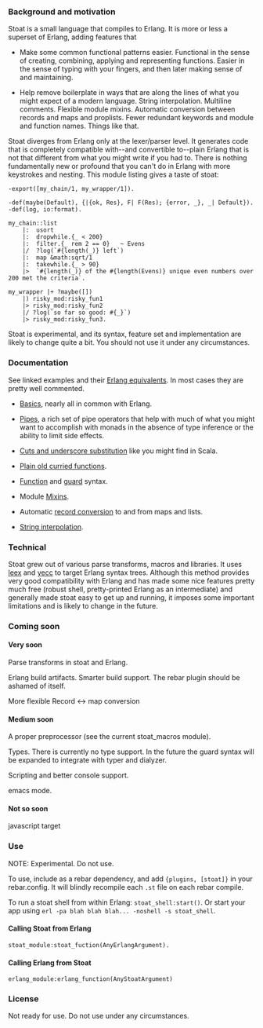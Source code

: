 
### Background and motivation

Stoat is a small language that compiles to Erlang. It is more or less a superset of Erlang, adding features that 

 - Make some common functional patterns easier. Functional in the sense of creating, combining, applying and representing functions. Easier in the sense of typing with your fingers, and then later making sense of and maintaining.  
	
 - Help remove boilerplate in ways that are along the lines of what you might expect of a modern language. String interpolation. Multiline comments. Flexible module mixins. Automatic conversion between records and maps and proplists. Fewer redundant keywords and module and function names. Things like that.

Stoat diverges from Erlang only at the lexer/parser level. It generates code that is completely compatible with--and convertible to--plain Erlang that is not that different from what you might write if you had to. There is nothing fundamentally new or profound that you can't do in Erlang with more keystrokes and nesting. This module listing gives a taste of stoat:
	
	-export([my_chain/1, my_wrapper/1]).
	
	-def(maybe(Default), {|{ok, Res}, F| F(Res); {error, _}, _| Default}).
	-def(log, io:format).

	my_chain::list
		|:  usort
		|:  dropwhile.{_ < 200}
		|:  filter.{_ rem 2 == 0} 	~ Evens
		|/  ?log(`#{length(_)} left`)
		|: 	map &math:sqrt/1
		|:  takewhile.{_ > 90}
		|>  `#{length(_)} of the #{length(Evens)} unique even numbers over 200 met the criteria`.
	
	my_wrapper |+ ?maybe([])
		|) risky_mod:risky_fun1
		|> risky_mod:risky_fun2
		|/ ?log(`so far so good: #{_}`)
		|> risky_mod:risky_fun3.
		
		
Stoat is experimental, and its syntax, feature set and implementation are likely to change quite a bit. You should not use it under any circumstances.


### Documentation

See linked examples and their [Erlang equivalents](examples/erlang). In most cases they are pretty well commented.

 - [Basics](examples/stoat/basic.st), nearly all in common with Erlang.

 - [Pipes](examples/stoat/pipes.st), a rich set of pipe operators that help with much of what you might want to accomplish with monads in the absence of type inference or the ability to limit side effects.

 - [Cuts and underscore substitution](examples/stoat/cuts.st) like you might find in Scala.

 - [Plain old curried functions](examples/stoat/curry.st).

 - [Function](examples/stoat/funs.st) and [guard](examples/stoat/guards.st) syntax.

 - Module [Mixins](examples/stoat/mixins.st).

 - Automatic [record conversion](examples/stoat/record_conversion.st) to and from maps and lists.

 - [String interpolation](examples/stoat/stringinterp.st).


### Technical

Stoat grew out of various parse transforms, macros and libraries. It uses [leex](http://erlang.org/doc/man/leex.html) and [yecc](http://erlang.org/doc/man/yecc.html) to target Erlang syntax trees. Although this method provides very good compatibility with Erlang and has made some nice features pretty much free (robust shell, pretty-printed Erlang as an intermediate) and generally made stoat easy to get up and running, it imposes some important limitations and is likely to change in the future.

### Coming soon

#### Very soon

Parse transforms in stoat and Erlang.

Erlang build artifacts. Smarter build support. The rebar plugin should be ashamed of itself.

More flexible Record <-> map conversion

#### Medium soon

A proper preprocessor (see the current stoat_macros module).

Types. There is currently no type support. In the future the guard syntax will be expanded to integrate with typer and dialyzer.

Scripting and better console support.

emacs mode.

#### Not so soon

javascript target

### Use

NOTE: Experimental. Do not use.

To use, include as a rebar dependency, and add `{plugins, [stoat]}` in your rebar.config. It will blindly recompile each `.st` file on each rebar compile.

To run a stoat shell from within Erlang: `stoat_shell:start()`. Or start your app using `erl -pa blah blah blah... -noshell -s stoat_shell`.

#### Calling Stoat from Erlang

	stoat_module:stoat_fuction(AnyErlangArgument).
	
#### Calling Erlang from Stoat

	erlang_module:erlang_function(AnyStoatArgument)

### License

Not ready for use. Do not use under any circumstances.

